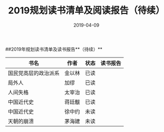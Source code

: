 ﻿---
layout: post
title: 2019规划读书清单及阅读报告（待续）
date: 2019-04-09
categories: blog
tags: [READ]
---
##2019年规划读书清单及读书报告**（待续）**

| 书名 | 作者 | 状态 | 读书报告 |
| ---- | ---- | ---- | -------- |
| 国民党高层的政治派系 | 金以林 | 已读 | |
| 局外人 | 加缪 | 已读 | |
| 人间失格 | 太宰治 | 已读 | |
| 中国近代史 | 蒋廷黻 | 已读 | |
| 中国近代史 | 徐中约 | 未读 | | 
| 天朝的崩溃 | 茅海建 | 未读 | |
